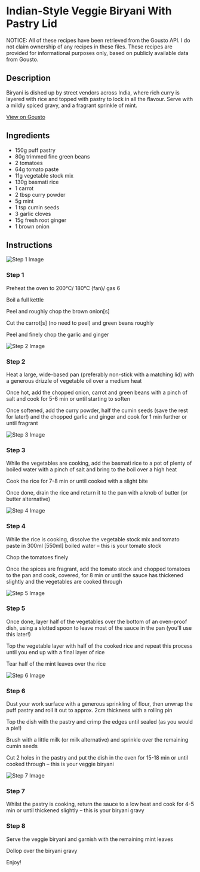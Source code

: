 # Indian-Style Veggie Biryani With Pastry Lid

NOTICE: All of these recipes have been retrieved from the Gousto API. I do not claim ownership of any recipes in these files. These recipes are provided for informational purposes only, based on publicly available data from Gousto.

## Description

Biryani is dished up by street vendors across India, where rich curry is layered with rice and topped with pastry to lock in all the flavour. Serve with a mildly spiced gravy, and a fragrant sprinkle of mint.

[View on Gousto](https://www.gousto.co.uk/recipes/cookbook/indian-style-veggie-biryani-with-pastry-lid)

## Ingredients

- 150g puff pastry
- 80g trimmed fine green beans
- 2 tomatoes
- 64g tomato paste
- 11g vegetable stock mix
- 130g basmati rice
- 1 carrot
- 2 tbsp curry powder
- 5g mint
- 1 tsp cumin seeds
- 3 garlic cloves
- 15g fresh root ginger
- 1 brown onion

## Instructions

![Step 1 Image](https://production-media.gousto.co.uk/cms/recipe-step-image/step-1-1629302996729-x200.jpg)

### Step 1

Preheat the oven to 200°C/ 180°C (fan)/ gas 6

Boil a full kettle

Peel and roughly chop the brown onion<span class="text-danger">[s]</span>

Cut the carrot<span class="text-danger">[s]</span> (no need to peel) and green beans roughly

Peel and finely chop the garlic and ginger

![Step 2 Image](https://production-media.gousto.co.uk/cms/recipe-step-image/step-2-1629303002171-x200.jpg)

### Step 2

Heat a large, wide-based pan (preferably non-stick with a matching lid) with a generous drizzle of vegetable oil over a medium heat

Once hot, add the chopped onion, carrot and green beans with a pinch of salt and cook for 5-6 min or until starting to soften

Once softened, add the curry powder, half the cumin seeds (save the rest for later!) and the chopped garlic and ginger and cook for 1 min further or until fragrant

![Step 3 Image](https://production-media.gousto.co.uk/cms/recipe-step-image/step-3-1629303007000-x200.jpg)

### Step 3

While the vegetables are cooking, add the basmati rice to a pot of plenty of boiled water with a pinch of salt and bring to the boil over a high heat

Cook the rice for 7-8 min or until cooked with a slight bite

Once done, drain the rice and return it to the pan with a knob of butter (or butter alternative)

![Step 4 Image](https://production-media.gousto.co.uk/cms/recipe-step-image/step-4-1629303011368-x200.jpg)

### Step 4

While the rice is cooking, dissolve the vegetable stock mix and tomato paste in 300ml <span class="text-danger">[550ml]</span> boiled water – this is your tomato stock

Chop the tomatoes finely

Once the spices are fragrant, add the tomato stock and chopped tomatoes to the pan and cook, covered, for 8 min or until the sauce has thickened slightly and the vegetables are cooked through

![Step 5 Image](https://production-media.gousto.co.uk/cms/recipe-step-image/step-5-1629303016316-x200.jpg)

### Step 5

Once done, layer half of the vegetables over the bottom of an oven-proof dish, using a slotted spoon to leave most of the sauce in the pan (you'll use this later!)

Top the vegetable layer with half of the cooked rice and repeat this process until you end up with a final layer of rice

Tear half of the mint leaves over the rice

![Step 6 Image](https://production-media.gousto.co.uk/cms/recipe-step-image/step-6-1629303021662-x200.jpg)

### Step 6

Dust your work surface with a generous sprinkling of flour, then unwrap the puff pastry and roll it out to approx. 2cm thickness with a rolling pin

Top the dish with the pastry and crimp the edges until sealed (as you would a pie!)

Brush with a little milk (or milk alternative) and sprinkle over the remaining cumin seeds

Cut 2 holes in the pastry and put the dish in the oven for 15-18 min or until cooked through – this is your veggie biryani

![Step 7 Image](https://production-media.gousto.co.uk/cms/recipe-step-image/step-7-1629303026831-x200.jpg)

### Step 7

Whilst the pastry is cooking, return the sauce to a low heat and cook for 4-5 min or until thickened slightly – this is your biryani gravy

### Step 8

Serve the veggie biryani and garnish with the remaining mint leaves

Dollop over the biryani gravy

Enjoy!

